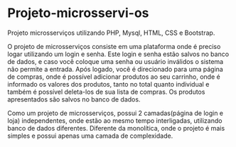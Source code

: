 # Projeto-microsservi-os
Projeto microsserviços utilizando PHP, Mysql, HTML, CSS e Bootstrap.

O projeto de microsserviços consiste em uma plataforma onde é preciso logar utilizando um login e senha. Este login e senha estão salvos no banco de dados,
e caso você coloque uma senha ou usuário inválidos o sistema não permite a entrada. Após logado, você é direcionado para uma página de compras, onde é possível adicionar produtos ao seu carrinho, onde é informado
os valores dos produtos, tanto no total quanto individual e também é possível deleta-los de sua lista de compras. Os produtos apresentados são salvos no banco de dados.

Como um projeto de microsserviços, possui 2 camadas(página de login e loja) independentes, onde estão ao mesmo tempo interligadas, utilizando banco de dados diferentes. Diferente da monolítica, onde o projeto é mais simples e possui apenas uma camada de complexidade.

